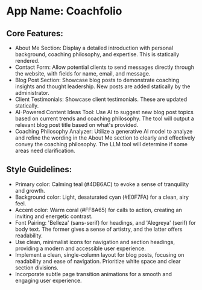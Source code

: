 # **App Name**: Coachfolio

## Core Features:

- About Me Section: Display a detailed introduction with personal background, coaching philosophy, and expertise. This is statically rendered.
- Contact Form: Allow potential clients to send messages directly through the website, with fields for name, email, and message.
- Blog Post Section: Showcase blog posts to demonstrate coaching insights and thought leadership. New posts are added statically by the administrator.
- Client Testimonials: Showcase client testimonials. These are updated statically.
- AI-Powered Content Ideas Tool: Use AI to suggest new blog post topics based on current trends and coaching philosophy. The tool will output a relevant blog post title based on what's provided.
- Coaching Philosophy Analyzer: Utilize a generative AI model to analyze and refine the wording in the About Me section to clearly and effectively convey the coaching philosophy. The LLM tool will determine if some areas need clarification.

## Style Guidelines:

- Primary color: Calming teal (#4DB6AC) to evoke a sense of tranquility and growth.
- Background color: Light, desaturated cyan (#E0F7FA) for a clean, airy feel.
- Accent color: Warm coral (#FF8A65) for calls to action, creating an inviting and energetic contrast.
- Font Pairing: 'Belleza' (sans-serif) for headings, and 'Alegreya' (serif) for body text. The former gives a sense of artistry, and the latter offers readability.
- Use clean, minimalist icons for navigation and section headings, providing a modern and accessible user experience.
- Implement a clean, single-column layout for blog posts, focusing on readability and ease of navigation. Prioritize white space and clear section divisions.
- Incorporate subtle page transition animations for a smooth and engaging user experience.